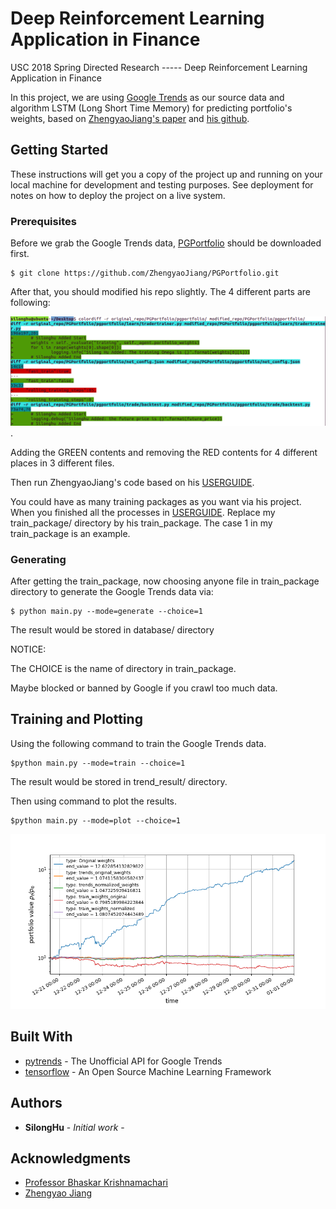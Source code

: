 # Deep Reinforcement Learning Application in Finance

USC 2018 Spring Directed Research ----- Deep Reinforcement Learning Application in Finance

In this project, we are using [Google Trends](https://medium.com/google-news-lab/what-is-google-trends-data-and-what-does-it-mean-b48f07342ee8) as our source data and algorithm LSTM (Long Short Time Memory) for predicting portfolio's weights, based on [ZhengyaoJiang's paper](https://arxiv.org/pdf/1706.10059.pdf) and [his github](https://github.com/ZhengyaoJiang/PGPortfolio).

## Getting Started

These instructions will get you a copy of the project up and running on your local machine for development and testing purposes. See deployment for notes on how to deploy the project on a live system.

### Prerequisites

Before we grab the Google Trends data, [PGPortfolio](https://github.com/ZhengyaoJiang/PGPortfolio) should be downloaded first. 

```
$ git clone https://github.com/ZhengyaoJiang/PGPortfolio.git
```
After that, you should modified his repo slightly. The 4 different parts are following:

![Different Graph](https://github.com/SilongHu/Deep-Reinforcement-Learning-Application-in-Finance/blob/master/four_little_modified.png).

Adding the GREEN contents and removing the RED contents for 4 different places in 3 different files.

Then run ZhengyaoJiang's code based on his [USERGUIDE](https://github.com/ZhengyaoJiang/PGPortfolio/blob/master/user_guide.md).

You could have as many training packages as you want via his project. When you finished all the processes in [USERGUIDE](https://github.com/ZhengyaoJiang/PGPortfolio/blob/master/user_guide.md). Replace my train_package/ directory by his train_package. The case 1 in my train_package is an example.

### Generating

After getting the train_package, now choosing anyone file in train_package directory to generate the Google Trends data via:

```
$ python main.py --mode=generate --choice=1
```
The result would be stored in database/ directory

NOTICE:

The CHOICE is the name of directory in train_package.

Maybe blocked or banned by Google if you crawl too much data.


## Training and Plotting

Using the following command to train the Google Trends data.

```
$python main.py --mode=train --choice=1

```

The result would be stored in trend_result/ directory.

Then using command to plot the results.
```
$python main.py --mode=plot --choice=1

```

![Result Graph](https://github.com/SilongHu/Deep-Reinforcement-Learning-Application-in-Finance/blob/master/result_1.png)


## Built With

* [pytrends](https://github.com/GeneralMills/pytrends) - The Unofficial API for Google Trends
* [tensorflow](https://www.tensorflow.org) - An Open Source Machine Learning Framework


## Authors

* **SilongHu** - *Initial work* -

## Acknowledgments

* [Professor Bhaskar Krishnamachari](http://ceng.usc.edu/~bkrishna/)
* [Zhengyao Jiang](https://github.com/ZhengyaoJiang)

